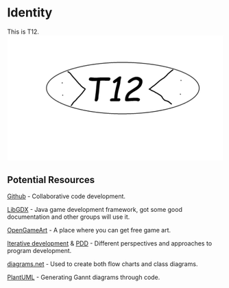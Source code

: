 # Identity

This is T12.
![Logo](img/logo_T12.png)

## Potential Resources

[Github](https://github.com/) - Collaborative code development.

[LibGDX](https://libgdx.com/wiki/) - Java game development framework, got some good documentation and other groups will use it.

[OpenGameArt](https://opengameart.org/latest) - A place where you can get free game art.

[Iterative development](https://en.wikipedia.org/wiki/Iterative_and_incremental_development) & [PDD](https://www.geeksforgeeks.org/overview-of-plan-driven-development-pdd/) - Different perspectives and approaches to program development.

[diagrams.net](https://app.diagrams.net/) - Used to create both flow charts and class diagrams.

[PlantUML](https://github.com/plantuml/plantuml) - Generating Gannt diagrams through code.